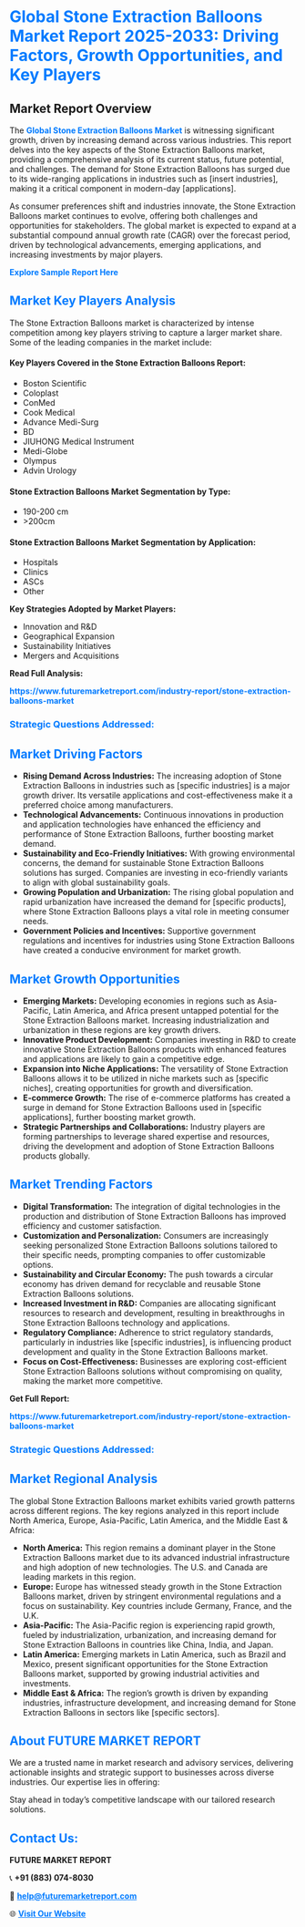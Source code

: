 <h1 style="color: #007BFF;">Global Stone Extraction Balloons Market Report 2025-2033: Driving Factors, Growth Opportunities, and Key Players</h1>

<section id="overview">
<h2>Market Report Overview</h2>
<p>The <a href="https://www.futuremarketreport.com/industry-report/stone-extraction-balloons-market" style="color: #007BFF; text-decoration: none;"><strong>Global Stone Extraction Balloons Market</strong></a> is witnessing significant growth, driven by increasing demand across various industries. This report delves into the key aspects of the Stone Extraction Balloons market, providing a comprehensive analysis of its current status, future potential, and challenges. The demand for Stone Extraction Balloons has surged due to its wide-ranging applications in industries such as [insert industries], making it a critical component in modern-day [applications].</p>
<p>As consumer preferences shift and industries innovate, the Stone Extraction Balloons market continues to evolve, offering both challenges and opportunities for stakeholders. The global market is expected to expand at a substantial compound annual growth rate (CAGR) over the forecast period, driven by technological advancements, emerging applications, and increasing investments by major players.</p>
</section>

<section id="overview">
<p><a href="https://www.futuremarketreport.com/request-sample/reportId=78454" style="color: #007BFF; text-decoration: none;"><strong>Explore Sample Report Here</strong></a></p>
</section>

<section id="key-players">
<h2 style="color: #007BFF;">Market Key Players Analysis</h2>
<p>The Stone Extraction Balloons market is characterized by intense competition among key players striving to capture a larger market share. Some of the leading companies in the market include:</p>
<h4>Key Players Covered in the Stone Extraction Balloons Report:</h4>
<ul><li>Boston Scientific</li><li>Coloplast</li><li>ConMed</li><li>Cook Medical</li><li>Advance Medi-Surg</li><li>BD</li><li>JIUHONG Medical Instrument</li><li>Medi-Globe</li><li>Olympus</li><li>Advin Urology</li></ul>
<h4>Stone Extraction Balloons Market Segmentation by Type:</h4>
<ul><li>190-200 cm</li><li>&gt;200cm</li></ul>

<h4>Stone Extraction Balloons Market Segmentation by Application:</h4>
<ul><li>Hospitals</li><li>Clinics</li><li>ASCs</li><li>Other</li></ul>
<p><strong>Key Strategies Adopted by Market Players:</strong></p>
<ul>
<li>Innovation and R&D</li>
<li>Geographical Expansion</li>
<li>Sustainability Initiatives</li>
<li>Mergers and Acquisitions</li>
</ul>
</section>

<section>
<p><strong>Read Full Analysis: </strong></p><a href="https://www.futuremarketreport.com/industry-report/stone-extraction-balloons-market" style="color: #007BFF; text-decoration: none;"><strong>https://www.futuremarketreport.com/industry-report/stone-extraction-balloons-market</strong></a>
<h3 style="color: #007BFF;">Strategic Questions Addressed:</h3>
</section>

<section id="driving-factors">
<h2 style="color: #007BFF;">Market Driving Factors</h2>
<ul>
<li><strong>Rising Demand Across Industries:</strong> The increasing adoption of Stone Extraction Balloons in industries such as [specific industries] is a major growth driver. Its versatile applications and cost-effectiveness make it a preferred choice among manufacturers.</li>
<li><strong>Technological Advancements:</strong> Continuous innovations in production and application technologies have enhanced the efficiency and performance of Stone Extraction Balloons, further boosting market demand.</li>
<li><strong>Sustainability and Eco-Friendly Initiatives:</strong> With growing environmental concerns, the demand for sustainable Stone Extraction Balloons solutions has surged. Companies are investing in eco-friendly variants to align with global sustainability goals.</li>
<li><strong>Growing Population and Urbanization:</strong> The rising global population and rapid urbanization have increased the demand for [specific products], where Stone Extraction Balloons plays a vital role in meeting consumer needs.</li>
<li><strong>Government Policies and Incentives:</strong> Supportive government regulations and incentives for industries using Stone Extraction Balloons have created a conducive environment for market growth.</li>
</ul>
</section>

<section id="growth-opportunities">
<h2 style="color: #007BFF;">Market Growth Opportunities</h2>
<ul>
<li><strong>Emerging Markets:</strong> Developing economies in regions such as Asia-Pacific, Latin America, and Africa present untapped potential for the Stone Extraction Balloons market. Increasing industrialization and urbanization in these regions are key growth drivers.</li>
<li><strong>Innovative Product Development:</strong> Companies investing in R&D to create innovative Stone Extraction Balloons products with enhanced features and applications are likely to gain a competitive edge.</li>
<li><strong>Expansion into Niche Applications:</strong> The versatility of Stone Extraction Balloons allows it to be utilized in niche markets such as [specific niches], creating opportunities for growth and diversification.</li>
<li><strong>E-commerce Growth:</strong> The rise of e-commerce platforms has created a surge in demand for Stone Extraction Balloons used in [specific applications], further boosting market growth.</li>
<li><strong>Strategic Partnerships and Collaborations:</strong> Industry players are forming partnerships to leverage shared expertise and resources, driving the development and adoption of Stone Extraction Balloons products globally.</li>
</ul>
</section>

<section id="trending-factors">
<h2 style="color: #007BFF;">Market Trending Factors</h2>
<ul>
<li><strong>Digital Transformation:</strong> The integration of digital technologies in the production and distribution of Stone Extraction Balloons has improved efficiency and customer satisfaction.</li>
<li><strong>Customization and Personalization:</strong> Consumers are increasingly seeking personalized Stone Extraction Balloons solutions tailored to their specific needs, prompting companies to offer customizable options.</li>
<li><strong>Sustainability and Circular Economy:</strong> The push towards a circular economy has driven demand for recyclable and reusable Stone Extraction Balloons solutions.</li>
<li><strong>Increased Investment in R&D:</strong> Companies are allocating significant resources to research and development, resulting in breakthroughs in Stone Extraction Balloons technology and applications.</li>
<li><strong>Regulatory Compliance:</strong> Adherence to strict regulatory standards, particularly in industries like [specific industries], is influencing product development and quality in the Stone Extraction Balloons market.</li>
<li><strong>Focus on Cost-Effectiveness:</strong> Businesses are exploring cost-efficient Stone Extraction Balloons solutions without compromising on quality, making the market more competitive.</li>
</ul>
</section>

<section>
<p><strong>Get Full Report: </strong></p><a href="https://www.futuremarketreport.com/industry-report/stone-extraction-balloons-market" style="color: #007BFF; text-decoration: none;"><strong>https://www.futuremarketreport.com/industry-report/stone-extraction-balloons-market</strong></a>
<h3 style="color: #007BFF;">Strategic Questions Addressed:</h3>
</section>


<section id="regional-analysis">
<h2 style="color: #007BFF;">Market Regional Analysis</h2>
<p>The global Stone Extraction Balloons market exhibits varied growth patterns across different regions. The key regions analyzed in this report include North America, Europe, Asia-Pacific, Latin America, and the Middle East & Africa:</p>
<ul>
<li><strong>North America:</strong> This region remains a dominant player in the Stone Extraction Balloons market due to its advanced industrial infrastructure and high adoption of new technologies. The U.S. and Canada are leading markets in this region.</li>
<li><strong>Europe:</strong> Europe has witnessed steady growth in the Stone Extraction Balloons market, driven by stringent environmental regulations and a focus on sustainability. Key countries include Germany, France, and the U.K.</li>
<li><strong>Asia-Pacific:</strong> The Asia-Pacific region is experiencing rapid growth, fueled by industrialization, urbanization, and increasing demand for Stone Extraction Balloons in countries like China, India, and Japan.</li>
<li><strong>Latin America:</strong> Emerging markets in Latin America, such as Brazil and Mexico, present significant opportunities for the Stone Extraction Balloons market, supported by growing industrial activities and investments.</li>
<li><strong>Middle East & Africa:</strong> The region’s growth is driven by expanding industries, infrastructure development, and increasing demand for Stone Extraction Balloons in sectors like [specific sectors].</li>
</ul>
</section>

<footer>
<h2 style="color: #007BFF;">About FUTURE MARKET REPORT</h2>
<p>We are a trusted name in market research and advisory services, delivering actionable insights and strategic support to businesses across diverse industries. Our expertise lies in offering:</p>

<p>Stay ahead in today’s competitive landscape with our tailored research solutions.</p>

<h2 style="color: #007BFF;">Contact Us:</h2>
<p><strong>FUTURE MARKET REPORT</strong></p>
<p>📞 <strong>+91 (883) 074-8030</strong></p>
<p>📧 <strong><a href="mailto:help@futuremarketreport.com" style="color: #007BFF;">help@futuremarketreport.com</a></strong></p>
<p>🌐 <strong><a href="https://www.futuremarketreport.com/" style="color: #007BFF;">Visit Our Website</a></strong></p>
</footer>